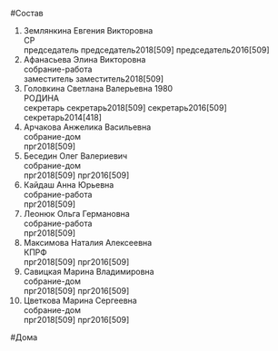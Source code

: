 #Состав  
1. Землянкина Евгения Викторовна  
    СР  
    председатель председатель2018[509] председатель2016[509]  
2. Афанасьева Элина Викторовна  
    собрание-работа  
    заместитель заместитель2018[509]  
3. Головкина Светлана Валерьевна 1980  
    РОДИНА  
    секретарь секретарь2018[509] секретарь2016[509] секретарь2014[418]  
4. Арчакова Анжелика Васильевна  
    собрание-дом  
    прг2018[509]  
5. Беседин Олег Валериевич  
    собрание-дом  
    прг2018[509] прг2016[509]  
6. Кайдаш Анна Юрьевна  
    собрание-работа  
    прг2018[509]  
7. Леонюк Ольга Германовна  
    собрание-работа  
    прг2018[509]  
8. Максимова Наталия Алексеевна  
    КПРФ  
    прг2018[509] прг2016[509]  
9. Савицкая Марина Владимировна  
    собрание-дом  
    прг2018[509] прг2016[509]  
10. Цветкова Марина Сергеевна  
    собрание-дом  
    прг2018[509] прг2016[509]  

#Дома  
